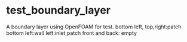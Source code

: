 # test_boundary_layer
A boundary layer using OpenFOAM for test.
bottom left, top,right:patch
bottom left:wall
left:inlet,patch
front and back: empty
